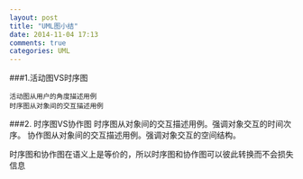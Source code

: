 ```yaml
---
layout: post
title: "UML图小结"
date: 2014-11-04 17:13
comments: true
categories: UML
---
```


###1.活动图VS时序图
    
    活动图从用户的角度描述用例
    时序图从对象间的交互描述用例
###2. 时序图VS协作图
    时序图从对象间的交互描述用例。强调对象交互的时间次序。
    协作图从对象间的交互描述用例。强调对象交互的空间结构。
  
 时序图和协作图在语义上是等价的，所以时序图和协作图可以彼此转换而不会损失信息
    